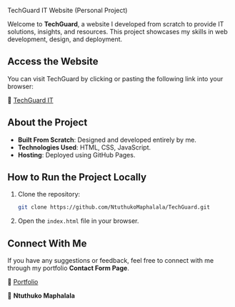 TechGuard IT Website (Personal Project)

Welcome to **TechGuard**, a website I developed from scratch to provide IT solutions, insights, and resources. This project showcases my skills in web development, design, and deployment.

## Access the Website

You can visit TechGuard by clicking or pasting the following link into your browser:

🔗 [TechGuard IT](https://ntuthukomaphalala.github.io/techguard/)

## About the Project

- **Built From Scratch**: Designed and developed entirely by me.
- **Technologies Used**: HTML, CSS, JavaScript.
- **Hosting**: Deployed using GitHub Pages.

## How to Run the Project Locally

1. Clone the repository:
   ```bash
   git clone https://github.com/NtuthukoMaphalala/TechGuard.git
   ```
2. Open the `index.html` file in your browser.

## Connect With Me

If you have any suggestions or feedback, feel free to connect with me through my portfolio **Contact Form Page**.

🔗 [Portfolio](https://ntuthukomaphalala.github.io/portfolio/)

🚀 **Ntuthuko Maphalala**
